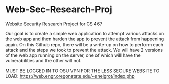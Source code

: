 # Web-Sec-Research-Proj

Website Security Research Project for CS 467

Our goal is to create a simple web application to attempt various attacks on the web app and then harden the app to prevent the attack from happening again. On this Github repo, there will be a write-up on how to perform each attack and the steps we took to prevent the attack. We will have 2 versions of the web app running on the server, one of which will have the vulnerabilities and the other will not. 

MUST BE LOGGED IN TO OSU VPN FOR THE LESS SECURE WEBSITE TO LOAD:
https://web.engr.oregonstate.edu/~snelgrot/index.php
